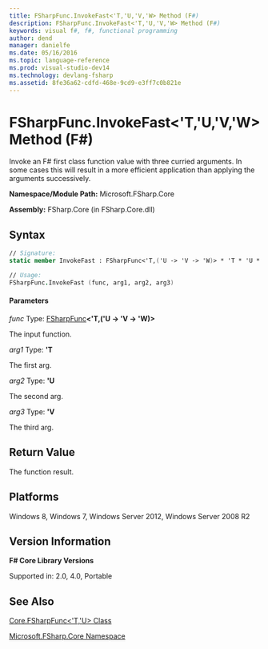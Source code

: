 ```yaml
---
title: FSharpFunc.InvokeFast<'T,'U,'V,'W> Method (F#)
description: FSharpFunc.InvokeFast<'T,'U,'V,'W> Method (F#)
keywords: visual f#, f#, functional programming
author: dend
manager: danielfe
ms.date: 05/16/2016
ms.topic: language-reference
ms.prod: visual-studio-dev14
ms.technology: devlang-fsharp
ms.assetid: 8fe36a62-cdfd-468e-9cd9-e3ff7c0b821e 
---
```


# FSharpFunc.InvokeFast<'T,'U,'V,'W> Method (F#)

Invoke an F# first class function value with three curried arguments. In some cases this will result in a more efficient application than applying the arguments successively.

**Namespace/Module Path:** Microsoft.FSharp.Core

**Assembly:** FSharp.Core (in FSharp.Core.dll)


## Syntax

```fsharp
// Signature:
static member InvokeFast : FSharpFunc<'T,('U -> 'V -> 'W)> * 'T * 'U * 'V -> 'W

// Usage:
FSharpFunc.InvokeFast (func, arg1, arg2, arg3)
```

#### Parameters
*func*
Type: [FSharpFunc](https://msdn.microsoft.com/library/6fbc582c-a36a-4154-9bfe-296de5ecba53)**&lt;'T,('U -&gt; 'V -&gt; 'W)&gt;**


The input function.


*arg1*
Type: **'T**


The first arg.


*arg2*
Type: **'U**


The second arg.


*arg3*
Type: **'V**


The third arg.

## Return Value

The function result.

## Platforms
Windows 8, Windows 7, Windows Server 2012, Windows Server 2008 R2


## Version Information
**F# Core Library Versions**

Supported in: 2.0, 4.0, Portable

## See Also
[Core.FSharpFunc&#60;'T,'U&#62; Class](Core.FSharpFunc%5B%27T%2C%27U%5D-Class-%5BFSharp%5D.md)

[Microsoft.FSharp.Core Namespace](Microsoft.FSharp.Core-Namespace-%5BFSharp%5D.md)